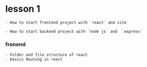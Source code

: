 # lesson 1

    - How to start frontend project with `react` and vite
  
    - How to start backend project with `node js` and  `express`
  ### fronend
    - Folder and file structure of react
    - besics Routing in react
